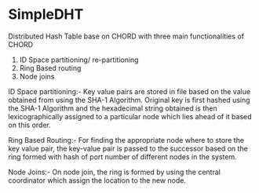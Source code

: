 # SimpleDHT

Distributed Hash Table base on CHORD with three main functionalities of CHORD

1) ID Space partitioning/ re-partitioning
2) Ring Based routing
3) Node joins

ID Space partitioning:- Key value pairs are stored in file based on the value obtained from using the SHA-1 Algorithm.
Original key is first hashed using the SHA-1 Algorithm and the hexadecimal string obtained is then lexicographically 
assigned to a particular node which lies ahead of it based on this order. 

Ring Based Routing:- For finding the appropriate node where to store the key value pair, the key-value pair is passed
to the successor based on the ring formed with hash of port number of different nodes in the system.

Node Joins:- On node join, the ring is formed by using the central coordinator which assign the location to the new 
node. 
